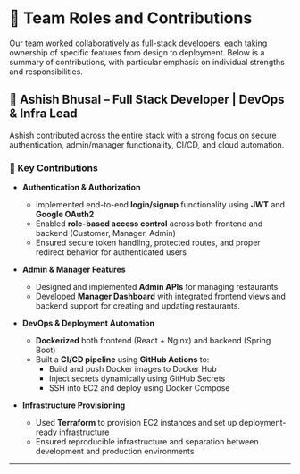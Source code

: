 # 👥 Team Roles and Contributions

Our team worked collaboratively as full-stack developers, each taking ownership of specific features from design to deployment.
Below is a summary of contributions, with particular emphasis on individual strengths and responsibilities.

## 👤 Ashish Bhusal – Full Stack Developer | DevOps & Infra Lead

Ashish contributed across the entire stack with a strong focus on secure authentication, admin/manager functionality, CI/CD, and cloud automation.

### 🚀 Key Contributions

- **Authentication & Authorization**
  - Implemented end-to-end **login/signup** functionality using **JWT** and **Google OAuth2**
  - Enabled **role-based access control** across both frontend and backend (Customer, Manager, Admin)
  - Ensured secure token handling, protected routes, and proper redirect behavior for authenticated users

- **Admin & Manager Features**
  - Designed and implemented **Admin APIs** for managing restaurants
  - Developed **Manager Dashboard** with integrated frontend views and backend support for creating and updating restaurants.

- **DevOps & Deployment Automation**
  - **Dockerized** both frontend (React + Nginx) and backend (Spring Boot)
  - Built a **CI/CD pipeline** using **GitHub Actions** to:
    - Build and push Docker images to Docker Hub
    - Inject secrets dynamically using GitHub Secrets
    - SSH into EC2 and deploy using Docker Compose

- **Infrastructure Provisioning**
  - Used **Terraform** to provision EC2 instances and set up deployment-ready infrastructure
  - Ensured reproducible infrastructure and separation between development and production environments

---
